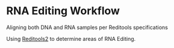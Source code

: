 # RNA Editing Workflow

Aligning both DNA and RNA samples per Reditools specifications

Using [Reditools2](https://github.com/BioinfoUNIBA/REDItools2) to determine areas of RNA Editing.

